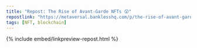 ```yaml
---
title: "Repost: The Rise of Avant-Garde NFTs 😲"
repostlink: "https://metaversal.banklesshq.com/p/the-rise-of-avant-garde-nfts"
tags: [NFT, blockchain]
---
```


{% include embed/linkpreview-repost.html %}
